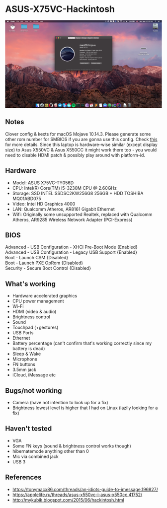 # ASUS-X75VC-Hackintosh

![Screenshot](https://github.com/Jesterjke/ASUS-X75VC-Hackintosh/raw/master/Screenshots/Screen%20Shot%202019-05-06%20at%203.52.48%20PM.png)

## Notes
Clover config & kexts for macOS Mojave 10.14.3.
Please generate some other rom number for SMBIOS if you are gonna use this config. Check [this](www.tonymacx86.com/threads/an-idiots-guide-to-imessage.196827/) for more details.
Since this laptop is hardware-wise similar (except display size) to Asus X550VC & Asus X550CC it might work there too -
 you would need to disable HDMI patch & possibly play around with platform-id.

## Hardware
* Model: ASUS X75VC-TY056D
* CPU: Intel(R) Core(TM) i5-3230M CPU @ 2.60GHz
* Storage: SSD INTEL SSDSC2KW256G8 256GB + HDD TOSHIBA MQ01ABD075
* Video: Intel HD Graphics 4000
* LAN: Qualcomm Atheros, AR8161 Gigabit Ethernet
* Wifi: Originally some unsupported Realtek, replaced with Qualcomm Atheros, AR9285 Wireless Network Adapter (PCI-Express)

## BIOS
Advanced - USB Configuration - XHCI Pre-Boot Mode {Enabled}  
Advanced - USB Configuration - Legacy USB Support {Enabled}  
Boot - Launch CSM {Disabled}  
Boot - Launch PXE OpRom {Disabled}  
Security - Secure Boot Control {Disabled}

## What's working
* Hardware accelerated graphics
* CPU power management
* Wi-Fi
* HDMI (video & audio)
* Brightness control
* Sound
* Touchpad (+gestures)
* USB Ports
* Ethernet
* Battery percentage (can't confirm that's working correctly since my battery is dead)
* Sleep & Wake
* Microphone
* FN buttons
* 3.5mm jack
* iCloud, iMessage etc

## Bugs/not working
* Camera (have not intention to look up for a fix)
* Brightness lowest level is higher that I had on Linux (lazily looking for a fix)

## Haven't tested
* VGA
* Some FN keys (sound & brightness control works though)
* hibernatemode anything other than 0
* Mic via combined jack
* USB 3


## References
* https://tonymacx86.com/threads/an-idiots-guide-to-imessage.196827/
* https://applelife.ru/threads/asus-x550vc-i-asus-x550cc.41752/
* http://mykubik.blogspot.com/2015/06/hackintosh.html

